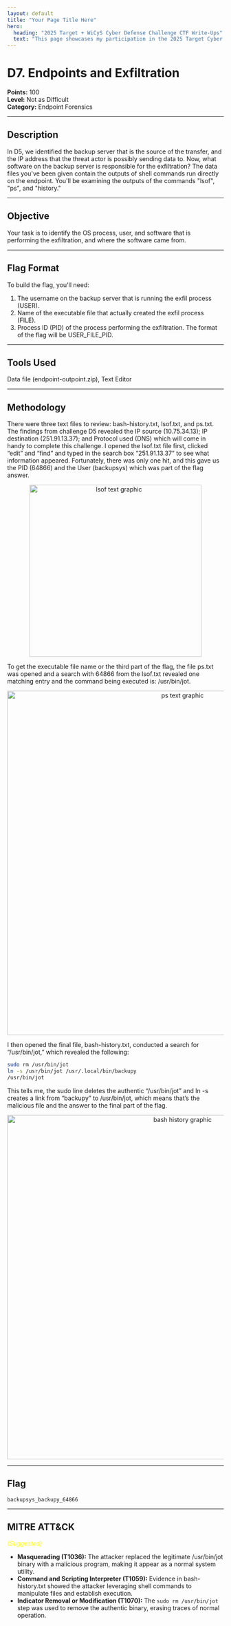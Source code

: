 ```yaml
---
layout: default
title: "Your Page Title Here"
hero:
  heading: "2025 Target + WiCyS Cyber Defense Challenge CTF Write-Ups"
  text: "This page showcases my participation in the 2025 Target Cyber Defense CTF Challenge hosted by WiCyS, which ran from July 1 through August 14, 2025."
---
```



# D7. Endpoints and Exfiltration

**Points:** 100  
**Level:** Not as Difficult  
**Category:** Endpoint Forensics 

---

## Description
In D5, we identified the backup server that is the source of the transfer, and the IP address that the threat actor is possibly sending data to. Now, what software on the backup server is responsible for the exfiltration? The data files you've been given contain the outputs of shell commands run directly on the endpoint. You'll be examining the outputs of the commands "lsof", "ps", and "history."

---

## Objective
Your task is to identify the OS process, user, and software that is performing the exfiltration, and where the software came from.

---

## Flag Format
To build the flag, you'll need: 
1. The username on the backup server that is running the exfil process (USER).
2. Name of the executable file that actually created the exfil process (FILE).
3. Process ID (PID) of the process performing the exfiltration. The format of the flag will be USER_FILE_PID.

---

## Tools Used
Data file (endpoint-outpoint.zip), Text Editor

---

## Methodology
There were three text files to review: bash-history.txt, lsof.txt, and ps.txt. The findings from challenge D5 revealed the IP source (10.75.34.13); IP destination (251.91.13.37); and Protocol used (DNS) which will come in handy to complete this challenge. I opened the lsof.txt file first, clicked “edit” and “find” and typed in the search box “251.91.13.37” to see what information appeared. Fortunately, there was only one hit, and this gave us the PID (64866) and the User (backupsys) which was part of the flag answer.

<p align="center">
  <img src="/2025_wicys_target_ctf/assets/images/d7-lsof-txt.png" alt="lsof text graphic" width="400">
</p>

To get the executable file name or the third part of the flag, the file ps.txt was opened and a search with 64866 from the lsof.txt revealed one matching entry and the command being executed is: /usr/bin/jot.

<p align="center">
  <img src="/2025_wicys_target_ctf/assets/images/d7-ps-txt.png" alt="ps text graphic" width="800">
</p>

I then opened the final file, bash-history.txt, conducted a search for “/usr/bin/jot,” which revealed the following:  

```bash
sudo rm /usr/bin/jot
ln -s /usr/bin/jot /usr/.local/bin/backupy
/usr/bin/jot
```

This tells me, the sudo line deletes the authentic “/usr/bin/jot” and ln -s creates a link from “backupy” to /usr/bin/jot, which means that’s the malicious file and the answer to the final part of the flag.

<p align="center">
  <img src="/2025_wicys_target_ctf/assets/images/d7-bash-history.png" alt="bash history graphic" width="800">
</p>

---

## Flag
`backupsys_backupy_64866`  

---

## MITRE ATT&CK
<span style="color:yellow; font-style:italic;">(Suggested)</span>
-	**Masquerading (T1036):** The attacker replaced the legitimate /usr/bin/jot binary with a malicious program, making it appear as a normal system utility.
-	**Command and Scripting Interpreter (T1059):** Evidence in bash-history.txt showed the attacker leveraging shell commands to manipulate files and establish execution.
-	**Indicator Removal or Modification (T1070):** The `sudo rm /usr/bin/jot` step was used to remove the authentic binary, erasing traces of normal operation.

